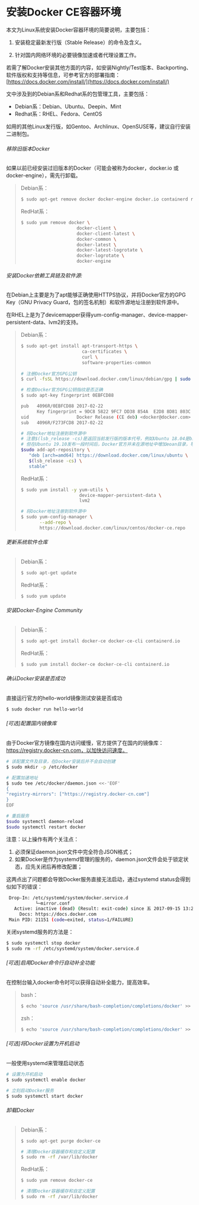 # 安装Docker CE容器环境

本文为Linux系统安装Docker容器环境的简要说明，主要包括：

1. 安装稳定最新发行版（Stable Release）的命令及含义。

2. 针对国内网络环境的必要镜像加速或者代理设置工作。

若需了解Docker安装其他方面的内容，如安装Nightly/Test版本、Backporting、软件版权和支持等信息，可参考官方的部署指南：[https://docs.docker.com/install/](https://docs.docker.com/install/)

文中涉及到的Debian系和Redhat系的包管理工具，主要包括：

- Debian系：Debian、Ubuntu、Deepin、Mint
- Redhat系：RHEL、Fedora、CentOS

如用的其他Linux发行版，如Gentoo、Archlinux、OpenSUSE等，建议自行安装二进制包。

###### 移除旧版本Docker

如果以前已经安装过旧版本的Docker（可能会被称为docker，docker.io 或 docker-engine），需先行卸载。

> Debian系：
>
> ```bash
> $ sudo apt-get remove docker docker-engine docker.io containerd runc
> ```
>
> RedHat系：
>
> ```bash
> $ sudo yum remove docker \
>                      docker-client \
>                      docker-client-latest \
>                      docker-common \
>                      docker-latest \
>                      docker-latest-logrotate \
>                      docker-logrotate \
>                      docker-engine
> ```

###### 安装Docker依赖工具链及软件源:

在Debian上主要是为了apt能够正确使用HTTPS协议，并将Docker官方的GPG Key（GNU Privacy Guard，包的签名机制）和软件源地址注册到软件源中。

在RHEL上是为了devicemapper获得yum-config-manager、device-mapper-persistent-data、lvm2的支持。


> Debian系：
>
> ```bash
> $ sudo apt-get install apt-transport-https \
>                        ca-certificates \
>                        curl \
>                        software-properties-common
>                        
> # 注册Docker官方GPG公钥
> $ curl -fsSL https://download.docker.com/linux/debian/gpg | sudo apt-key add -
> 
> # 检查Docker官方GPG公钥指纹是否正确
> $ sudo apt-key fingerprint 0EBFCD88
> 
> pub   4096R/0EBFCD88 2017-02-22
>       Key fingerprint = 9DC8 5822 9FC7 DD38 854A  E2D8 8D81 803C 0EBF CD88
> uid                  Docker Release (CE deb) <docker@docker.com>
> sub   4096R/F273FCD8 2017-02-22
> 
> # 将Docker地址注册到软件源中
> # 注意$(lsb_release -cs)是返回当前发行版的版本代号，例如Ubuntu 18.04是bionic，19.10是eoan
> # 但在Ubuntu 19.10发布一段时间后，Docker官方并未在源地址中增加eoan目录，导致此命令安装失败，日后在最新的系统上安装Docker，需要注意排查此问题，手动更改版本代号完成安装
> $sudo add-apt-repository \
>    "deb [arch=amd64] https://download.docker.com/linux/ubuntu \
>    $(lsb_release -cs) \
>    stable"
> ```
> RedHat系：
>
> ```bash
> $ sudo yum install -y yum-utils \
>                       device-mapper-persistent-data \
>                       lvm2
> 
> # 将Docker地址注册到软件源中
> $ sudo yum-config-manager \
>        --add-repo \
>        https://download.docker.com/linux/centos/docker-ce.repo
> ```

###### 更新系统软件仓库

> Debian系：
>
> ```bash
> $ sudo apt-get update
> ```
>
> RedHat系：
>
> ```bash
> $ sudo yum update
> ```

###### 安装Docker-Engine Community

> Debian系：
>
> ```bash
> $ sudo apt-get install docker-ce docker-ce-cli containerd.io
> ```
>
> RedHat系：
>
> ```bash
> $ sudo yum install docker-ce docker-ce-cli containerd.io
> ```

###### 确认Docker安装是否成功

直接运行官方的hello-world镜像测试安装是否成功

```bash
$ sudo docker run hello-world
```

###### [可选]配置国内镜像库

由于Docker官方镜像在国内访问缓慢，官方提供了在国内的镜像库：https://registry.docker-cn.com，以加快访问速度。

```bash
# 该配置文件及目录，在Docker安装后并不会自动创建
$ sudo mkdir -p /etc/docker

# 配置加速地址
$ sudo tee /etc/docker/daemon.json <<-'EOF'
{
"registry-mirrors": ["https://registry.docker-cn.com"]
}
EOF

# 重启服务
$sudo systemctl daemon-reload
$sudo systemctl restart docker
```

注意：以上操作有两个关注点：

1. 必须保证daemon.json文件中完全符合JSON格式；
2. 如果Docker是作为systemd管理的服务的，daemon.json文件会处于锁定状态，应先关闭后再修改配置；

这两点出了问题都会导致Docker服务直接无法启动，通过systemd status会得到似如下的错误：

```bash
 Drop-In: /etc/systemd/system/docker.service.d
           └─mirror.conf
   Active: inactive (dead) (Result: exit-code) since 五 2017-09-15 13:25:28 CST; 7min ago
     Docs: https://docs.docker.com
 Main PID: 21151 (code=exited, status=1/FAILURE)
```

关闭systemd服务的方法是：

```bash
$ sudo systemctl stop docker
$ sudo rm -rf /etc/systemd/system/docker.service.d
```

###### [可选]启用Docker命令行自动补全功能

在控制台输入docker命令时可以获得自动补全能力，提高效率。

> bash：
>
> ```bash
> $ echo 'source /usr/share/bash-completion/completions/docker' >> ~/.bashrc
> ```
>
> zsh：
>
> ```bash
> $ echo 'source /usr/share/bash-completion/completions/docker' >> ~/.zshrc
> ```

###### [可选]将Docker设置为开机启动

一般使用systemd来管理启动状态

```bash
# 设置为开机启动
$ sudo systemctl enable docker

# 立刻启动Docker服务
$ sudo systemctl start docker
```

###### 卸载Docker

> Debian系：
>
> ```bash
> $ sudo apt-get purge docker-ce
> 
> # 清理Docker容器缓存和自定义配置
> $ sudo rm -rf /var/lib/docker
> ```
>
> RedHat系：
>
> ```bash
> $ sudo yum remove docker-ce
> 
> # 清理Docker容器缓存和自定义配置
> $ sudo rm -rf /var/lib/docker
> ```



